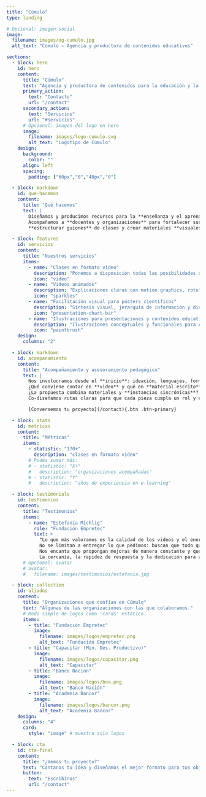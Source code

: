 ```yaml
---
title: "Cúmulo"
type: landing

# Opcional: imagen social
image:
  filename: images/og-cumulo.jpg
  alt_text: "Cúmulo — Agencia y productora de contenidos educativos"

sections:
  - block: hero
    id: hero
    content:
      title: "Cúmulo"
      text: "Agencia y productora de contenidos para la educación y la ciencia."
      primary_action:
        text: "Contacto"
        url: "/contact"
      secondary_action:
        text: "Servicios"
        url: "#servicios"
      # Opcional: imagen del logo en hero
      image:
        filename: images/logo-cumulo.svg
        alt_text: "Logotipo de Cúmulo"
    design:
      background:
        color: ""
      align: left
      spacing:
        padding: ["60px","0","40px","0"]

  - block: markdown
    id: que-hacemos
    content:
      title: "Qué hacemos"
      text: |
        Diseñamos y producimos recursos para la **enseñanza y el aprendizaje** en diversos formatos y plataformas.
        Acompañamos a **docentes y organizaciones** para fortalecer sus propuestas, elegir el formato adecuado para cada contenido,
        **estructurar guiones** de clases y crear materiales **visuales, audiovisuales y escritos** que acerquen sus iniciativas a las y los estudiantes.

  - block: features
    id: servicios
    content:
      title: "Nuestros servicios"
      items:
        - name: "Clases en formato video"
          description: "Ponemos a disposición todas las posibilidades del lenguaje audiovisual para diseñar clases que transformen la experiencia de tus estudiantes."
          icon: "video"
        - name: "Videos animados"
          description: "Explicaciones claras con motion graphics, rotulación y recursos visuales que facilitan la comprensión."
          icon: "sparkles"
        - name: "Facilitación visual para pósters científicos"
          description: "Síntesis visual, jerarquía de información y diagramación para comunicar resultados con impacto."
          icon: "presentation-chart-bar"
        - name: "Ilustraciones para presentaciones y contenidos educativos"
          description: "Ilustraciones conceptuales y funcionales para clases, guías y presentaciones."
          icon: "paintbrush"
    design:
      columns: "2"

  - block: markdown
    id: acompanamiento
    content:
      title: "Acompañamiento y asesoramiento pedagógico"
      text: |
        Nos involucramos desde el **inicio**: ideación, lenguajes, formatos y experiencias de aprendizaje.
        ¿Qué conviene contar en **video** y qué en **material escrito**?  
        ¿La propuesta combina materiales y **instancias sincrónicas**? ¿Cómo articularlas sin repetir contenidos?
        Co-diseñamos rutas claras para que cada pieza cumpla un rol y el conjunto tenga **coherencia**.

        [Conversemos tu proyecto](/contact){.btn .btn-primary}

  - block: stats
    id: metricas
    content:
      title: "Métricas"
      items:
        - statistic: "170+"
          description: "clases en formato video"
        # Podés sumar más:
        # - statistic: "X+"
        #   description: "organizaciones acompañadas"
        # - statistic: "Y"
        #   description: "años de experiencia en e-learning"

  - block: testimonials
    id: testimonios
    content:
      title: "Testimonios"
      items:
        - name: "Estefanía Michlig"
          role: "Fundación Empretec"
          text: >
            "Lo que más valoramos es la calidad de los videos y el enorme compromiso con el que trabajan.
            No se limitan a entregar lo que pedimos: buscan que todo quede claro, atractivo y realmente útil para el usuario.
            Nos encanta que propongan mejoras de manera constante y que se pongan manos a la obra para lograr un producto cada vez mejor.
            La cercanía, la rapidez de respuesta y la dedicación para asegurarse de que todo quede perfecto hacen que trabajar juntos sea siempre un gusto."
      # Opcional: avatar
      # avatar:
      #   filename: images/testimonios/estefania.jpg

  - block: collection
    id: aliados
    content:
      title: "Organizaciones que confían en Cúmulo"
      text: "Algunas de las organizaciones con las que colaboramos."
      # Modo simple de logos como 'cards' estático:
      items:
        - title: "Fundación Empretec"
          image:
            filename: images/logos/empretec.png
            alt_text: "Fundación Empretec"
        - title: "Capacitar (Min. Des. Productivo)"
          image:
            filename: images/logos/capacitar.png
            alt_text: "Capacitar"
        - title: "Banco Nación"
          image:
            filename: images/logos/bna.png
            alt_text: "Banco Nación"
        - title: "Academia Bancor"
          image:
            filename: images/logos/bancor.png
            alt_text: "Academia Bancor"
    design:
      columns: "4"
      card:
        style: "image" # muestra solo logos

  - block: cta
    id: cta-final
    content:
      title: "¿Vemos tu proyecto?"
      text: "Contanos tu idea y diseñamos el mejor formato para tus objetivos."
      button:
        text: "Escribinos"
        url: "/contact"
---
```

